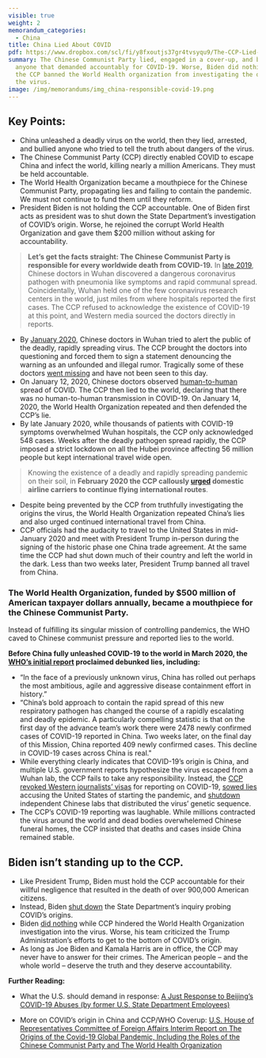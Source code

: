 ```yaml
---
visible: true
weight: 2
memorandum_categories:
  - China
title: China Lied About COVID
pdf: https://www.dropbox.com/scl/fi/y8fxoutjs37gr4tvsyqu9/The-CCP-Lied-About-Covid.pdf?rlkey=h6ebagh1bvvzhbjbeyjsnsvxl&st=txji9pao&dl=0
summary: The Chinese Communist Party lied, engaged in a cover-up, and bullied
  anyone that demanded accountably for COVID-19. Worse, Biden did nothing when
  the CCP banned the World Health organization from investigating the origins of
  the virus.
image: /img/memorandums/img_china-responsible-covid-19.png
---
```


## Key Points: 

- China unleashed a deadly virus on the world, then they lied, arrested, and bullied anyone who tried to tell the truth about dangers of the virus. 
- The Chinese Communist Party (CCP) directly enabled COVID to escape China and infect the world, killing nearly a million Americans. They must be held accountable.  
- The World Health Organization became a mouthpiece for the Chinese Communist Party, propagating lies and failing to contain the pandemic. We must not continue to fund them until they reform. 
- President Biden is not holding the CCP accountable. One of Biden first acts as president was to shut down the State Department’s investigation of COVID’s origin. Worse, he rejoined the corrupt World Health Organization and gave them $200 million without asking for accountability.  


> **Let’s get the facts straight: The Chinese Communist Party is responsible for every worldwide death from COVID-19.** In [late 2019](https://www.reuters.com/article/us-china-health-pneumonia-idUSKBN1YZ0GP), Chinese doctors in Wuhan discovered a dangerous coronavirus pathogen with pneumonia like symptoms and rapid communal spread. Coincidentally, Wuhan held one of the few coronavirus research centers in the world, just miles from where hospitals reported the first cases. The CCP refused to acknowledge the existence of COVID-19 at this point, and Western media sourced the doctors directly in reports. 

- By [January 2020](https://www.nytimes.com/2020/02/06/world/asia/chinese-doctor-Li-Wenliang-coronavirus.html), Chinese doctors in Wuhan tried to alert the public of the deadly, rapidly spreading virus. The CCP brought the doctors into questioning and forced them to sign a statement denouncing the warning as an unfounded and illegal rumor. Tragically some of these doctors [went missing](https://polaris-us.org/ccp-covid-19-cover-up-1) and have not been seen to this day. 
- On January 12, 2020, Chinese doctors observed [human-to-human](https://www.cnn.com/interactive/2021/02/asia/china-wuhan-covid-truthtellers-intl-hnk-dst/) spread of COVID. The CCP then lied to the world, declaring that there was no human-to-human transmission in COVID-19. On January 14, 2020, the World Health Organization repeated and then defended the CCP’s lie. 
- By late January 2020, while thousands of patients with COVID-19 symptoms overwhelmed Wuhan hospitals, the CCP only acknowledged 548 cases. 
Weeks after the deadly pathogen spread rapidly, the CCP imposed a strict lockdown on all the Hubei province affecting 56 million people but kept international travel wide open.  


> Knowing the existence of a deadly and rapidly spreading pandemic on their soil, in **February 2020 the CCP callously [urged](https://www.reuters.com/article/us-china-health-airlines/chinas-airlines-told-not-to-axe-global-flights-as-thousands-cut-idUSKBN1ZY0E5) domestic airline carriers to continue flying international routes**.

- Despite being prevented by the CCP from truthfully investigating the origins the virus, the World Health Organization repeated China’s lies and also urged continued international travel from China.  
- CCP officials had the audacity to travel to the United States in mid-January 2020 and meet with President Trump in-person during the signing of the historic phase one China trade agreement. At the same time the CCP had shut down much of their country and left the world in the dark. Less than two weeks later, President Trump banned all travel from China.  

### The World Health Organization, funded by $500 million of American taxpayer dollars annually, became a mouthpiece for the Chinese Communist Party. 

Instead of fulfilling its singular mission of controlling pandemics, the WHO caved to Chinese communist pressure and reported lies to the world. 


**Before China fully unleashed COVID-19 to the world in March 2020, the [WHO’s initial report](https://www.who.int/docs/default-source/coronaviruse/who-china-joint-mission-on-covid-19-final-report.pdf) proclaimed debunked lies, including:**

- “In the face of a previously unknown virus, China has rolled out perhaps the most ambitious, agile and aggressive disease containment effort in history.” 
- “China’s bold approach to contain the rapid spread of this new respiratory pathogen has changed the course of a rapidly escalating and deadly epidemic. A particularly compelling statistic is that on the first day of the advance team’s work there were 2478 newly confirmed cases of COVID-19 reported in China. Two weeks later, on the final day of this Mission, China reported 409 newly confirmed cases. This decline in COVID-19 cases across China is real." 
- While everything clearly indicates that COVID-19’s origin is China, and multiple U.S. government reports hypothesize the virus escaped from a Wuhan lab, the CCP fails to take any responsibility. Instead, the [CCP revoked Western journalists’ visas](https://www.wsj.com/articles/china-expels-three-wall-street-journal-reporters-11582100355) for reporting on COVID-19, [sowed lies](https://www.nytimes.com/2020/03/13/world/asia/coronavirus-china-conspiracy-theory.html) accusing the United States of starting the pandemic, and [shutdown](https://www.scmp.com/news/china/society/article/3052966/chinese-laboratory-first-shared-coronavirus-genome-world-ordered) independent Chinese labs that distributed the virus’ genetic sequence.  
- The CCP’s COVID-19 reporting was laughable. While millions contracted the virus around the world and dead bodies overwhelemed Chinese funeral homes, the CCP insisted that deaths and cases inside China remained stable. 


## Biden isn’t standing up to the CCP. 

- Like President Trump, Biden must hold the CCP accountable for their willful negligence that resulted in the death of over 900,000 American citizens.  
- Instead, Biden [shut down](https://nypost.com/2021/05/25/biden-team-shut-down-inquiry-to-prove-lab-link-to-covid-report/) the State Department’s inquiry probing COVID’s origins. 
- Biden [did nothing](https://www.cnn.com/2021/01/05/china/china-blocks-who-team-coronavirus-intl-hnk/index.html) while CCP hindered the World Health Organization investigation into the virus. Worse, his team criticized the Trump Administration’s efforts to get to the bottom of COVID’s origin.
- As long as Joe Biden and Kamala Harris are in office, the CCP may never have to answer for their crimes. The American people – and the whole world – deserve the truth and they deserve accountability.  


**Further Reading:**

- What the U.S. should demand in response: [A Just Response to Beijing’s COVID-19 Abuses (by former U.S. State Department Employees)](https://www.hudson.org/research/16979-a-just-response-to-beijing-s-covid-19-abuses) 

- More on COVID’s origin in China and CCP/WHO Coverup: [U.S. House of Representatives Committee of Foreign Affairs Interim Report on The Origins of the Covid-19 Global Pandemic, Including the Roles of the Chinese Communist Party and The World Health Organization](https://gop-foreignaffairs.house.gov/wp-content/uploads/2020/08/Interim-Minority-Report-on-the-Origins-of-the-COVID-19-Global-Pandemic-Including-the-Roles-of-the-CCP-and-WHO-8.17.20.pdf)